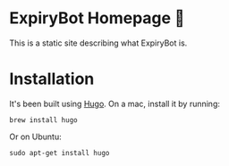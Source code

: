 # ExpiryBot Homepage 🤖

This is a static site describing what ExpiryBot is.

# Installation

It's been built using [Hugo](https://gohugo.io/). On a mac, install it by running:

```
brew install hugo
```

Or on Ubuntu:

```
sudo apt-get install hugo
```
